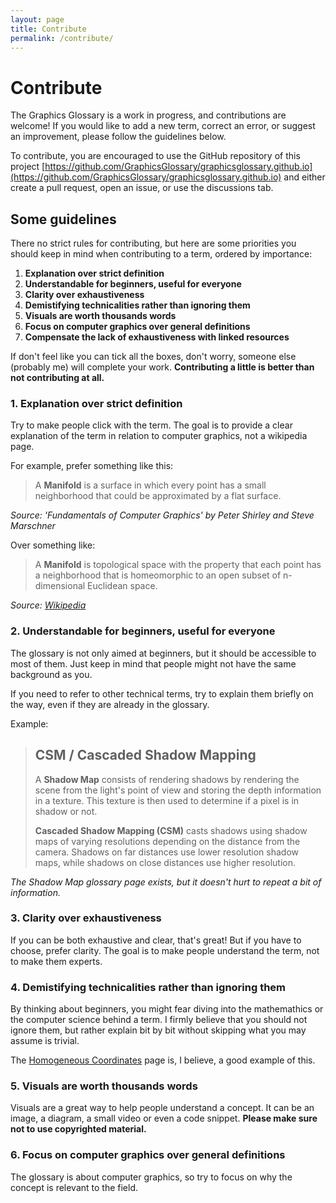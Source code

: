 ```yaml
---
layout: page
title: Contribute
permalink: /contribute/
---
```


# Contribute

The Graphics Glossary is a work in progress, and contributions are welcome! If you would like to add a new term, correct an error, or suggest an improvement, please follow the guidelines below.

To contribute, you are encouraged to use the GitHub repository of this project [https://github.com/GraphicsGlossary/graphicsglossary.github.io](https://github.com/GraphicsGlossary/graphicsglossary.github.io) and either create a pull request, open an issue, or use the discussions tab.

## Some guidelines

There no strict rules for contributing, but here are some priorities you should keep in mind when contributing to a term, ordered by importance:
1. **Explanation over strict definition**
2. **Understandable for beginners, useful for everyone**
3. **Clarity over exhaustiveness**
4. **Demistifying technicalities rather than ignoring them**
4. **Visuals are worth thousands words**
5. **Focus on computer graphics over general definitions**
6. **Compensate the lack of exhaustiveness with linked resources**

If don't feel like you can tick all the boxes, don't worry, someone else (probably me) will complete your work. **Contributing a little is better than not contributing at all.**

### 1. Explanation over strict definition

Try to make people click with the term. The goal is to provide a clear explanation of the term in relation to computer graphics, not a wikipedia page.

For example, prefer something like this:

>A **Manifold** is a surface in which every point has a small neighborhood that could be approximated by a flat surface. 

*Source: 'Fundamentals of Computer Graphics' by Peter Shirley and Steve Marschner*

Over something like:

>A **Manifold** is topological space with the property that each point has a neighborhood that is homeomorphic to an open subset of n-dimensional Euclidean space.

*Source: [Wikipedia](https://en.wikipedia.org/wiki/Manifold)*

### 2. Understandable for beginners, useful for everyone

The glossary is not only aimed at beginners, but it should be accessible to most of them. Just keep in mind that people might not have the same background as you.

If you need to refer to other technical terms, try to explain them briefly on the way, even if they are already in the glossary.

Example:

>## CSM / Cascaded Shadow Mapping
>
>A **Shadow Map** consists of rendering shadows by rendering the scene from the light's point of view and storing the depth information in a texture. This texture is then used to determine if a pixel is in shadow or not.
>
>**Cascaded Shadow Mapping (CSM)** casts shadows using shadow maps of varying resolutions depending on the distance from the camera. Shadows on far distances use lower resolution shadow maps, while shadows on close distances use higher resolution.

*The Shadow Map glossary page exists, but it doesn't hurt to repeat a bit of information.*


### 3. Clarity over exhaustiveness

If you can be both exhaustive and clear, that's great! But if you have to choose, prefer clarity. The goal is to make people understand the term, not to make them experts.

### 4. Demistifying technicalities rather than ignoring them

By thinking about beginners, you might fear diving into the mathemathics or the computer science behind a term. I firmly believe that you should not ignore them, but rather explain bit by bit without skipping what you may assume is trivial.

The [Homogeneous Coordinates](/homogeneous-coordinates/) page is, I believe, a good example of this.

### 5. Visuals are worth thousands words

Visuals are a great way to help people understand a concept. It can be an image, a diagram, a small video or even a code snippet. **Please make sure not to use copyrighted material.**

### 6. Focus on computer graphics over general definitions

The glossary is about computer graphics, so try to focus on why the concept is relevant to the field.